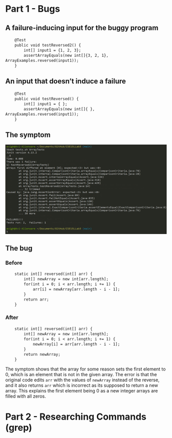 # Part 1 - Bugs
## A failure-inducing input for the buggy program
```
	@Test
	public void testReversed2() {
		int[] input1 = {1, 2, 3};
		assertArrayEquals(new int[]{3, 2, 1}, ArrayExamples.reversed(input1));
	}
```
## An input that doesn’t induce a failure
```
	@Test
	public void testReversed() {
		int[] input1 = { };
		assertArrayEquals(new int[]{ }, ArrayExamples.reversed(input1));
	}
```
## The symptom

![Image](trat.png)

## The bug
### Before
```
	static int[] reversed(int[] arr) {
		int[] newArray = new int[arr.length];
		for(int i = 0; i < arr.length; i += 1) {
			arr[i] = newArray[arr.length - i - 1];
		}
		return arr;
	}
```
### After
```
	static int[] reversed(int[] arr) {
		int[] newArray = new int[arr.length];
		for(int i = 0; i < arr.length; i += 1) {
			newArray[i] = arr[arr.length - i - 1];
		}
		return newArray;
	}
```

The symptom shows that the array for some reason sets the first element to 0, which is an element that is not in the given array. The error is that the original code edits ``arr`` with the values of ``newArray`` instead of the reverse, and it also returns ``arr`` which is incorrect as its supposed to return a new array. This explains the first element being 0 as a new integer arrays are filled with all zeros.

# Part 2 - Researching Commands (grep)
